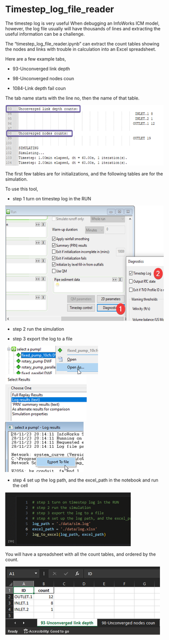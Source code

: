 # Timestep_log_file_reader

The timestep log is very useful When debugging an InfoWorks ICM model, however, the log file usually will have thousands of lines and extracting the useful information can be a challenge.

The “timestep_log_file_reader.ipynb” can extract the count tables showing the nodes and links with trouble in calculation into an Excel spreadsheet.

Here are a few example tabs,

- 93-Unconverged link depth

- 98-Unconverged nodes coun

- 1084-Link depth fail coun

The tab name starts with the line no, then the name of that table.

<img src="./media/image1.png" style="width:6.5in;height:2.00417in" alt="A screenshot of a computer Description automatically generated" />

The first few tables are for initializations, and the following tables are for the simulation.

To use this tool,

- step 1 turn on timestep log in the RUN

<img src="./media/image2.png" style="width:6.5in;height:3.80278in" alt="A screenshot of a computer Description automatically generated" />

- step 2 run the simulation

- step 3 export the log to a file

<img src="./media/image3.png" style="width:3.07253in;height:0.93738in" alt="A screenshot of a computer Description automatically generated" />

<img src="./media/image4.png" style="width:2.69758in;height:1.51023in" alt="A screenshot of a computer results Description automatically generated" />

<img src="./media/image5.png" style="width:2.59343in;height:1.65604in" alt="A screenshot of a computer screen Description automatically generated" />

- step 4 set up the log path, and the excel_path in the notebook and run the cell

<img src="./media/image6.png" style="width:4.16082in;height:1.77254in" alt="A screen shot of a computer code Description automatically generated" />

You will have a spreadsheet with all the count tables, and ordered by the count.

<img src="./media/image7.png" style="width:5.12436in;height:2.24972in" alt="A screenshot of a computer Description automatically generated" />
